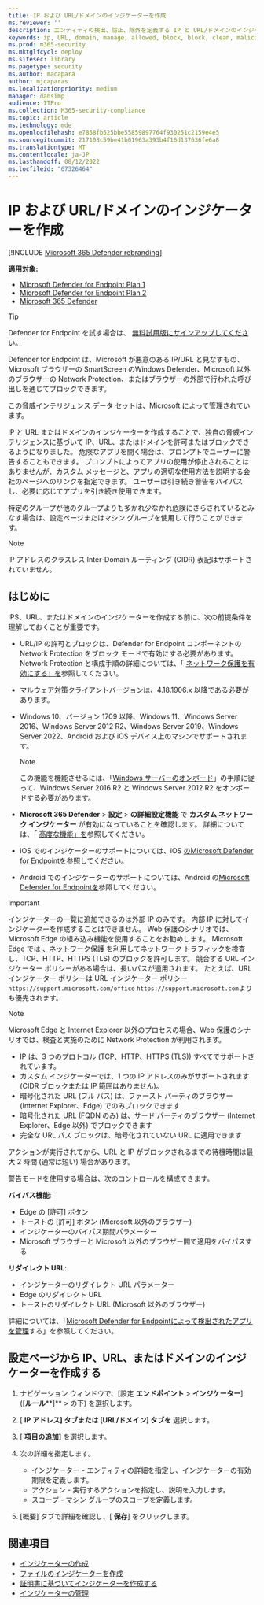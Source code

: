 ```yaml
---
title: IP および URL/ドメインのインジケーターを作成
ms.reviewer: ''
description: エンティティの検出、防止、除外を定義する IP と URL/ドメインのインジケーターを作成します。
keywords: ip, URL, domain, manage, allowed, block, block, clean, malicious, file hash, ip address, urls, domain
ms.prod: m365-security
ms.mktglfcycl: deploy
ms.sitesec: library
ms.pagetype: security
ms.author: macapara
author: mjcaparas
ms.localizationpriority: medium
manager: dansimp
audience: ITPro
ms.collection: M365-security-compliance
ms.topic: article
ms.technology: mde
ms.openlocfilehash: e7858fb525bbe55859897764f930251c2159e4e5
ms.sourcegitcommit: 217108c59be41b01963a393b4f16d137636fe6a8
ms.translationtype: MT
ms.contentlocale: ja-JP
ms.lasthandoff: 08/12/2022
ms.locfileid: "67326464"
---
```

# <a name="create-indicators-for-ips-and-urlsdomains"></a>IP および URL/ドメインのインジケーターを作成

[!INCLUDE [Microsoft 365 Defender rebranding](../../includes/microsoft-defender.md)]

**適用対象:**
- [Microsoft Defender for Endpoint Plan 1](https://go.microsoft.com/fwlink/p/?linkid=2154037)
- [Microsoft Defender for Endpoint Plan 2](https://go.microsoft.com/fwlink/p/?linkid=2154037)
- [Microsoft 365 Defender](https://go.microsoft.com/fwlink/?linkid=2118804)

> [!TIP]
> Defender for Endpoint を試す場合は、 [無料試用版にサインアップしてください。](https://www.microsoft.com/WindowsForBusiness/windows-atp?ocid=docs-wdatp-automationexclusionlist-abovefoldlink)

Defender for Endpoint は、Microsoft が悪意のある IP/URL と見なすもの、Microsoft ブラウザーの SmartScreen のWindows Defender、Microsoft 以外のブラウザーの Network Protection、またはブラウザーの外部で行われた呼び出しを通じてブロックできます。

この脅威インテリジェンス データ セットは、Microsoft によって管理されています。

IP と URL またはドメインのインジケーターを作成することで、独自の脅威インテリジェンスに基づいて IP、URL、またはドメインを許可またはブロックできるようになりました。 危険なアプリを開く場合は、プロンプトでユーザーに警告することもできます。 プロンプトによってアプリの使用が停止されることはありませんが、カスタム メッセージと、アプリの適切な使用方法を説明する会社のページへのリンクを指定できます。 ユーザーは引き続き警告をバイパスし、必要に応じてアプリを引き続き使用できます。

特定のグループが他のグループよりも多かれ少なかれ危険にさらされているとみなす場合は、設定ページまたはマシン グループを使用して行うことができます。

> [!NOTE]
> IP アドレスのクラスレス Inter-Domain ルーティング (CIDR) 表記はサポートされていません。

## <a name="before-you-begin"></a>はじめに

IPS、URL、またはドメインのインジケーターを作成する前に、次の前提条件を理解しておくことが重要です。

- URL/IP の許可とブロックは、Defender for Endpoint コンポーネントの Network Protection をブロック モードで有効にする必要があります。 Network Protection と構成手順の詳細については、「 [ネットワーク保護を有効にする」を](enable-network-protection.md)参照してください。
- マルウェア対策クライアントバージョンは、4.18.1906.x 以降である必要があります。 
- Windows 10、バージョン 1709 以降、Windows 11、Windows Server 2016、Windows Server 2012 R2、Windows Server 2019、Windows Server 2022、Android および iOS デバイス上のマシンでサポートされます。

    > [!NOTE]
    > この機能を機能させるには、「[Windows サーバーのオンボード](configure-server-endpoints.md#windows-server-2012-r2-and-windows-server-2016)」の手順に従って、Windows Server 2016 R2 と Windows Server 2012 R2 をオンボードする必要があります。

- **Microsoft 365 Defender** \> **設定** \> **の詳細設定機能** で **カスタム ネットワーク インジケーター** が有効になっていることを確認します。 詳細については、「 [高度な機能」を](advanced-features.md)参照してください。
- iOS でのインジケーターのサポートについては、iOS [のMicrosoft Defender for Endpointを](/microsoft-365/security/defender-endpoint/ios-configure-features#configure-custom-indicators)参照してください。
- Android でのインジケーターのサポートについては、Android の[Microsoft Defender for Endpointを](/microsoft-365/security/defender-endpoint/android-configure#configure-custom-indicators)参照してください。

> [!IMPORTANT]
> インジケーターの一覧に追加できるのは外部 IP のみです。 内部 IP に対してインジケーターを作成することはできません。
> Web 保護のシナリオでは、Microsoft Edge の組み込み機能を使用することをお勧めします。 Microsoft Edge では [、ネットワーク保護](network-protection.md) を利用してネットワーク トラフィックを検査し、TCP、HTTP、HTTPS (TLS) のブロックを許可します。
> 競合する URL インジケーター ポリシーがある場合は、長いパスが適用されます。 たとえば、URL インジケーター ポリシーは URL インジケーター ポリシー `https://support.microsoft.com/office` `https://support.microsoft.com`よりも優先されます。

> [!NOTE]
> Microsoft Edge と Internet Explorer 以外のプロセスの場合、Web 保護のシナリオでは、検査と実施のために Network Protection が利用されます。
>
> - IP は、3 つのプロトコル (TCP、HTTP、HTTPS (TLS)) すべてでサポートされています。
> - カスタム インジケーターでは、1 つの IP アドレスのみがサポートされます (CIDR ブロックまたは IP 範囲はありません)。
> - 暗号化された URL (フル パス) は、ファースト パーティのブラウザー (Internet Explorer、Edge) でのみブロックできます
> - 暗号化された URL (FQDN のみ) は、サード パーティのブラウザー (Internet Explorer、Edge 以外) でブロックできます
> - 完全な URL パス ブロックは、暗号化されていない URL に適用できます
>
> アクションが実行されてから、URL と IP がブロックされるまでの待機時間は最大 2 時間 (通常は短い) 場合があります。

警告モードを使用する場合は、次のコントロールを構成できます。

**バイパス機能**:

- Edge の [許可] ボタン
- トーストの [許可] ボタン (Microsoft 以外のブラウザー)
- インジケーターのバイパス期間パラメーター
- Microsoft ブラウザーと Microsoft 以外のブラウザー間で適用をバイパスする

**リダイレクト URL**:

- インジケーターのリダイレクト URL パラメーター
- Edge のリダイレクト URL
- トーストのリダイレクト URL (Microsoft 以外のブラウザー)

詳細については、「[Microsoft Defender for Endpointによって検出されたアプリを管理](/cloud-app-security/mde-govern)する」を参照してください。

## <a name="create-an-indicator-for-ips-urls-or-domains-from-the-settings-page"></a>設定ページから IP、URL、またはドメインのインジケーターを作成する

1. ナビゲーション ウィンドウで、[設定 **エンドポイント** \> **インジケーター**] ([**ルール****]** \> の下) を選択します。

2. [ **IP アドレス] タブまたは [URL/ドメイン] タブを** 選択します。

3. [ **項目の追加]** を選択します。

4. 次の詳細を指定します。
   - インジケーター - エンティティの詳細を指定し、インジケーターの有効期限を定義します。
   - アクション - 実行するアクションを指定し、説明を入力します。
   - スコープ - マシン グループのスコープを定義します。

5. [概要] タブで詳細を確認し、[ **保存**] をクリックします。

## <a name="related-topics"></a>関連項目

- [インジケーターの作成](manage-indicators.md)
- [ファイルのインジケーターを作成 ](indicator-file.md)
- [証明書に基づいてインジケーターを作成する](indicator-certificates.md)
- [インジケーターの管理](indicator-manage.md)
